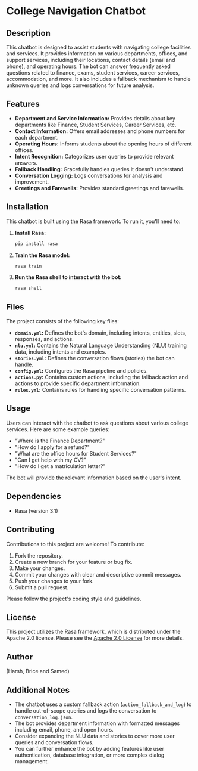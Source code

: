 # College Navigation Chatbot

## Description

This chatbot is designed to assist students with navigating college facilities and services. It provides information on various departments, offices, and support services, including their locations, contact details (email and phone), and operating hours. The bot can answer frequently asked questions related to finance, exams, student services, career services, accommodation, and more. It also includes a fallback mechanism to handle unknown queries and logs conversations for future analysis.

## Features

* **Department and Service Information:** Provides details about key departments like Finance, Student Services, Career Services, etc.
* **Contact Information:** Offers email addresses and phone numbers for each department.
* **Operating Hours:** Informs students about the opening hours of different offices.
* **Intent Recognition:** Categorizes user queries to provide relevant answers.
* **Fallback Handling:** Gracefully handles queries it doesn't understand.
* **Conversation Logging:** Logs conversations for analysis and improvement.
* **Greetings and Farewells:** Provides standard greetings and farewells.

## Installation

This chatbot is built using the Rasa framework. To run it, you'll need to:

1.  **Install Rasa:**

    ```bash
    pip install rasa
    ```



2.  **Train the Rasa model:**

    ```bash
    rasa train
    ```

3.  **Run the Rasa shell to interact with the bot:**

    ```bash
    rasa shell
    ```

## Files

The project consists of the following key files:

* **`domain.yml`:** Defines the bot's domain, including intents, entities, slots, responses, and actions.
* **`nlu.yml`:** Contains the Natural Language Understanding (NLU) training data, including intents and examples.
* **`stories.yml`:** Defines the conversation flows (stories) the bot can handle.
* **`config.yml`:** Configures the Rasa pipeline and policies.
* **`actions.py`:** Contains custom actions, including the fallback action and actions to provide specific department information.
* **`rules.yml`:** Contains rules for handling specific conversation patterns.

## Usage

Users can interact with the chatbot to ask questions about various college services. Here are some example queries:

* "Where is the Finance Department?"
* "How do I apply for a refund?"
* "What are the office hours for Student Services?"
* "Can I get help with my CV?"
* "How do I get a matriculation letter?"

The bot will provide the relevant information based on the user's intent.

## Dependencies

* Rasa (version 3.1)

## Contributing

Contributions to this project are welcome! To contribute:

1.  Fork the repository.
2.  Create a new branch for your feature or bug fix.
3.  Make your changes.
4.  Commit your changes with clear and descriptive commit messages.
5.  Push your changes to your fork.
6.  Submit a pull request.

Please follow the project's coding style and guidelines.

## License

This project utilizes the Rasa framework, which is distributed under the Apache 2.0 license. Please see the [Apache 2.0 License](https://www.apache.org/licenses/LICENSE-2.0) for more details.

## Author

(Harsh, Brice and Samed)


## Additional Notes

* The chatbot uses a custom fallback action (`action_fallback_and_log`) to handle out-of-scope queries and logs the conversation to `conversation_log.json`.
* The bot provides department information with formatted messages including email, phone, and open hours.
* Consider expanding the NLU data and stories to cover more user queries and conversation flows.
* You can further enhance the bot by adding features like user authentication, database integration, or more complex dialog management.
